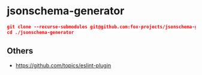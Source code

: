 # jsonschema-generator

```json
git clone --recurse-submodules git@github.com:fox-projects/jsonschema-generator
cd ./jsonschema-generator
```

## Others

- https://github.com/topics/eslint-plugin
